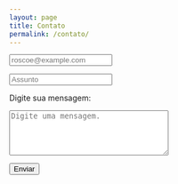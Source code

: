 ```yaml
---
layout: page
title: Contato
permalink: /contato/
---
```


<html>
<head>
<link rel="stylesheet" href="https://s.pageclip.co/v1/pageclip.css" media="screen">
</head>
<body>
	<script src="https://s.pageclip.co/v1/pageclip.js" charset="utf-8"></script>
	<form action="https://send.pageclip.co/rUGOchjJtUaikdu6DztFIul38Ue4uDDN/contact-form" class="pageclip-form" method="post">
		<input type="email" name="Email" placeholder="roscoe@example.com" /><p>
		<input type="text" name="Assunto" placeholder="Assunto" /><p>
		<label for="msg">Digite sua mensagem:</label><p>
		<textarea id="msg" name="Mensagem" cols="33" rows="5" placeholder="Digite uma mensagem."></textarea><p>
		<button type="submit" class="pageclip-form__submit">
    <span>Enviar</span>
  </button>
	<script src="https://s.pageclip.co/v1/pageclip.js" charset="utf-8"></script>
